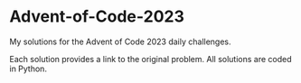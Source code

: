 # Advent-of-Code-2023
My solutions for the Advent of Code 2023 daily challenges.

Each solution provides a link to the original problem. All solutions are coded in Python.
